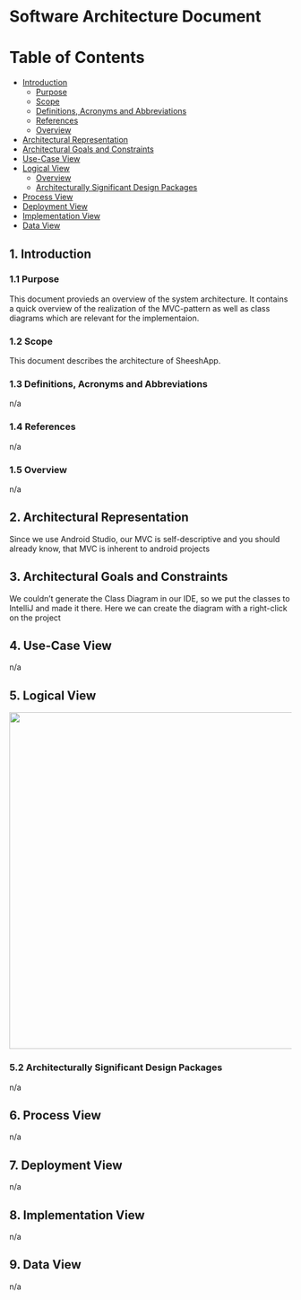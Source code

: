 # Software Architecture Document

# Table of Contents
- [Introduction](#1-introduction)
    - [Purpose](#11-purpose)
    - [Scope](#12-scope)
    - [Definitions, Acronyms and Abbreviations](#13-definitions-acronyms-and-abbreviations)
    - [References](#14-references)
    - [Overview](#15-overview)
- [Architectural Representation](#2-architectural-representation)
- [Architectural Goals and Constraints](#3-architectural-goals-and-constraints)
- [Use-Case View](#4-use-case-view)
- [Logical View](#5-logical-view)
    - [Overview](#51-overview)
    - [Architecturally Significant Design Packages](#52-architecturally-significant-design-packages)
- [Process View](#6-process-view)
- [Deployment View](#7-deployment-view)
- [Implementation View](#8-implementation-view)
- [Data View](#9-data-view)

## 1. Introduction
### 1.1 Purpose
This document provieds an overview of the system architecture. It contains a quick overview of the realization of the MVC-pattern as well as class diagrams which are relevant for the implementaion.  

### 1.2 Scope
This document describes the architecture of SheeshApp.

### 1.3 Definitions, Acronyms and Abbreviations
n/a
### 1.4 References
n/a
### 1.5 Overview
n/a
## 2. Architectural Representation
Since we use Android Studio, our MVC is self-descriptive and you should already know, that MVC is inherent to android projects

## 3. Architectural Goals and Constraints
We couldn’t generate the Class Diagram in our IDE, so we put the classes to IntelliJ and made it there. Here we can create the diagram with a right-click on the project

## 4. Use-Case View
n/a
## 5. Logical View
<img src="https://raw.githubusercontent.com/FamilyLocke/sheeshApp/master/documentation/Classes.png" height="600"/>

### 5.2 Architecturally Significant Design Packages
n/a
## 6. Process View
n/a
## 7. Deployment View
n/a
## 8. Implementation View
n/a
## 9. Data View
n/a
